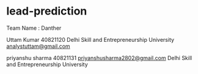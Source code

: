 # lead-prediction
Team Name : Danther

Uttam Kumar
40821120
Delhi Skill and Entrepreneurship University
analystuttam@gmail.com

priyanshu sharma
40821131
priyanshusharma2802@gmail.com
Delhi Skill and Entrepreneurship University
